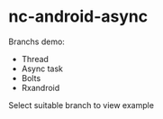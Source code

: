 # nc-android-async

Branchs demo:
- Thread
- Async task
- Bolts
- Rxandroid

Select suitable branch to view example
